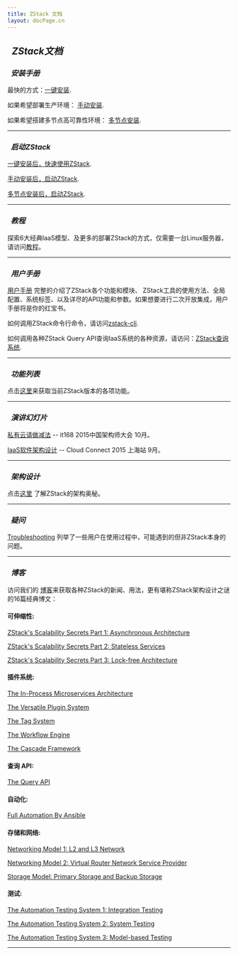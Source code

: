 ```yaml
---
title: ZStack 文档
layout: docPage.cn
---
```


<h2>
<i class="fa fa-university">&nbsp; ZStack文档</i>
</h2>

<h3><i class="fa fa-cogs">&nbsp; 安装手册</i></h3>

最快的方式：[一键安装](../installation/index.html).

如果希望部署生产环境： [手动安装](../installation/manual.html).

如果希望搭建多节点高可靠性环境： [多节点安装](../installation/multi-node.html).

<hr>

<h3><i class="fa fa-book">&nbsp; 启动ZStack</i></h3>

[一键安装后，快速使用ZStack](getstart-quick.html).

[手动安装后，启动ZStack](getstart-manual.html).

[多节点安装后，启动ZStack](getstart-multi.html).

<hr>

<h3><i class="fa fa-archive">&nbsp; 教程</i></h3>

探索6大经典IaaS模型、及更多的部署ZStack的方式，仅需要一台Linux服务器，请访问[教程](../tutorials)。

<hr>

<h3><i class="fa fa-user">&nbsp; 用户手册</i></h3>

[用户手册](http://zstackdoc.readthedocs.org/en/latest/) 完整的介绍了ZStack各个功能和模块、
ZStack工具的使用方法、全局配置、系统标签、以及详尽的API功能和参数。如果想要进行二次开放集成，用户手册将是你的红宝书。

如何调用ZStack命令行命令，请访问[zstack-cli](http://zstackdoc.readthedocs.org/en/latest/userManual/cli.html).

如何调用各种ZStack Query API查询IaaS系统的各种资源，请访问：[ZStack查询系统](http://zstackdoc.readthedocs.org/en/latest/userManual/query.html).

<hr>

<h3><i class="fa fa-building-o">&nbsp; 功能列表</i></h3>

点击[这里](features-matrix.html)来获取当前ZStack版本的各项功能。

<hr>

<h3><i class="fa fa-share-square-o">&nbsp; 演讲幻灯片</i></h3>

[私有云请做减法](/misc/virtualization-plus-it168-2015.pdf) -- it168 2015中国架构师大会 10月。

[IaaS软件架构设计](/misc/iaas-design-cloud-connect-2015.pdf) -- Cloud Connect 2015 上海站 9月。

<hr>

<h3><i class="fa fa-cube">&nbsp; 架构设计</i></h3>

点击[这里](https://docs.google.com/presentation/d/1mslQwl373-pZKuzZEbIIPd1mHG2ythI3RoyCVKRSeS8/edit?usp=sharing) 了解ZStack的架构奥秘。

<hr>

<h3><i class="fa fa-exclamation-triangle">&nbsp; 疑问</i></h3>

[Troubleshooting](troubles/index.html) 列举了一些用户在使用过程中，可能遇到的但非ZStack本身的问题。

<hr>

<h3><i class="fa fa-pencil">&nbsp; 博客</i></h3>

访问我们的 [博客](/cnr/blog/)来获取各种ZStack的新闻、用法，更有堪称ZStack架构设计之谜的16篇经典博文：

#### 可伸缩性:

[ZStack's Scalability Secrets Part 1: Asynchronous Architecture](../blog/asynchronous-architecture.html)

[ZStack's Scalability Secrets Part 2: Stateless Services](../blog/stateless-clustering.html)

[ZStack's Scalability Secrets Part 3: Lock-free Architecture](../blog/lock-free.html)

#### 插件系统:

[The In-Process Microservices Architecture](../blog/microservices.html)

[The Versatile Plugin System](../blog/plugin.html)

[The Tag System](../blog/tag.html)

[The Workflow Engine](../blog/workflow.html)

[The Cascade Framework](../blog/cascade.html)

#### 查询 API:

[The Query API](../blog/query.html)

#### 自动化:

[Full Automation By Ansible](../blog/ansible.html)

#### 存储和网络:

[Networking Model 1: L2 and L3 Network](../blog/network-l2.html)

[Networking Model 2: Virtual Router Network Service Provider](../blog/virtual-router.html)

[Storage Model: Primary Storage and Backup Storage](../blog/storage.html)

#### 测试:

[The Automation Testing System 1: Integration Testing](../blog/integration-testing.html)

[The Automation Testing System 2: System Testing](../blog/system-testing.html)

[The Automation Testing System 3: Model-based Testing](../blog/model-based-testing.html)

<hr>


